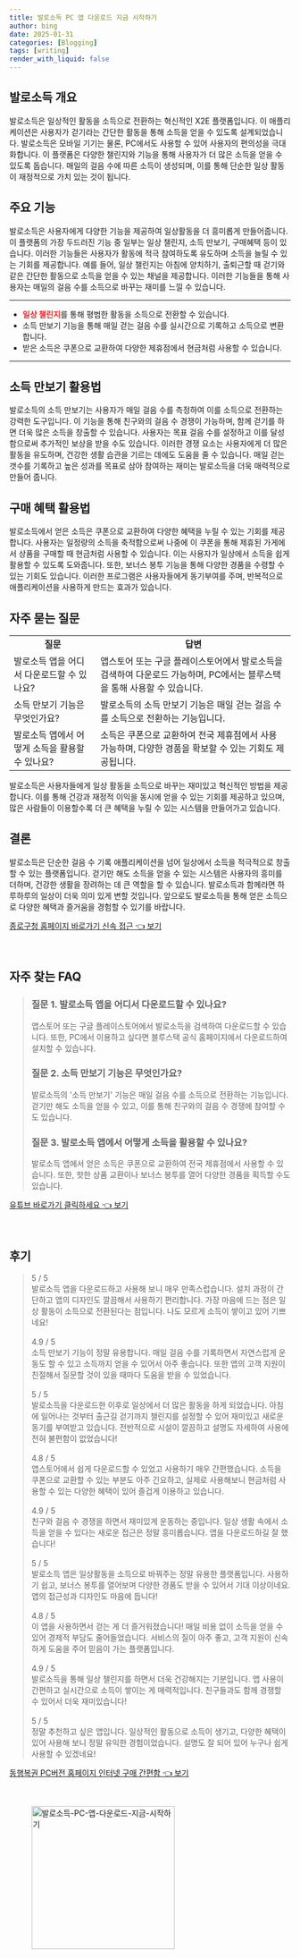 ```yaml
---
title: 발로소득 PC 앱 다운로드 지금 시작하기
author: bing
date: 2025-01-31
categories: [Blogging]
tags: [writing]
render_with_liquid: false
---
```



<h2 id='발로소득 개요'>발로소득 개요</h2>

<p>발로소득은 일상적인 활동을 소득으로 전환하는 혁신적인 X2E 플랫폼입니다. 이 애플리케이션은 사용자가 걷기라는 간단한 활동을 통해 소득을 얻을 수 있도록 설계되었습니다. 발로소득은 모바일 기기는 물론, PC에서도 사용할 수 있어 사용자의 편의성을 극대화합니다. 이 플랫폼은 다양한 챌린지와 기능을 통해 사용자가 더 많은 소득을 얻을 수 있도록 돕습니다. 매일의 걸음 수에 따른 소득이 생성되며, 이를 통해 단순한 일상 활동이 재정적으로 가치 있는 것이 됩니다.</p>

<h2 id='주요 기능'>주요 기능</h2>

<p>발로소득은 사용자에게 다양한 기능을 제공하여 일상활동을 더 흥미롭게 만들어줍니다. 이 플랫폼의 가장 두드러진 기능 중 일부는 일상 챌린지, 소득 만보기, 구매혜택 등이 있습니다. 이러한 기능들은 사용자가 활동에 적극 참여하도록 유도하며 소득을 늘릴 수 있는 기회를 제공합니다. 예를 들어, 일상 챌린지는 아침에 양치하기, 출퇴근할 때 걷기와 같은 간단한 활동으로 소득을 얻을 수 있는 채널을 제공합니다. 이러한 기능들을 통해 사용자는 매일의 걸음 수를 소득으로 바꾸는 재미를 느낄 수 있습니다.</p>

<hr />

<ul>
    <li><b><span style="color: #ee2323;">일상 챌린지</span></b>를 통해 평범한 활동을 소득으로 전환할 수 있습니다.</li>
    <li>소득 만보기 기능을 통해 매일 걷는 걸음 수를 실시간으로 기록하고 소득으로 변환합니다.</li>
    <li>받은 소득은 쿠폰으로 교환하여 다양한 제휴점에서 현금처럼 사용할 수 있습니다.</li>
</ul>

<hr />

<h2 id='소득 만보기 활용법'>소득 만보기 활용법</h2>

<p>발로소득의 소득 만보기는 사용자가 매일 걸음 수를 측정하여 이를 소득으로 전환하는 강력한 도구입니다. 이 기능을 통해 친구와의 걸음 수 경쟁이 가능하며, 함께 걷기를 하면 더욱 많은 소득을 창출할 수 있습니다. 사용자는 목표 걸음 수를 설정하고 이를 달성함으로써 추가적인 보상을 받을 수도 있습니다. 이러한 경쟁 요소는 사용자에게 더 많은 활동을 유도하며, 건강한 생활 습관을 기르는 데에도 도움을 줄 수 있습니다. 매일 걷는 갯수를 기록하고 높은 성과를 목표로 삼아 참여하는 재미는 발로소득을 더욱 매력적으로 만들어 줍니다.</p>

<h2 id='구매 혜택 활용법'>구매 혜택 활용법</h2>

<p>발로소득에서 얻은 소득은 쿠폰으로 교환하여 다양한 혜택을 누릴 수 있는 기회를 제공합니다. 사용자는 일정량의 소득을 축적함으로써 나중에 이 쿠폰을 통해 제휴된 가게에서 상품을 구매할 때 현금처럼 사용할 수 있습니다. 이는 사용자가 일상에서 소득을 쉽게 활용할 수 있도록 도와줍니다. 또한, 보너스 봉투 기능을 통해 다양한 경품을 수령할 수 있는 기회도 있습니다. 이러한 프로그램은 사용자들에게 동기부여를 주며, 반복적으로 애플리케이션을 사용하게 만드는 효과가 있습니다.</p>

<h2 id='자주 묻는 질문'>자주 묻는 질문</h2>

<table>
    <tr>
        <td style="text-align: center; height: 17px;"><b>질문</b></td>
        <td style="text-align: center; height: 17px;"><b>답변</b></td>
    </tr>
    <tr>
        <td>발로소득 앱을 어디서 다운로드할 수 있나요?</td>
        <td>앱스토어 또는 구글 플레이스토어에서 발로소득을 검색하여 다운로드 가능하며, PC에서는 블루스택을 통해 사용할 수 있습니다.</td>
    </tr>
    <tr>
        <td>소득 만보기 기능은 무엇인가요?</td>
        <td>발로소득의 소득 만보기 기능은 매일 걷는 걸음 수를 소득으로 전환하는 기능입니다.</td>
    </tr>
    <tr>
        <td>발로소득 앱에서 어떻게 소득을 활용할 수 있나요?</td>
        <td>소득은 쿠폰으로 교환하여 전국 제휴점에서 사용 가능하며, 다양한 경품을 확보할 수 있는 기회도 제공됩니다.</td>
    </tr>
</table>

<p>발로소득은 사용자들에게 일상 활동을 소득으로 바꾸는 재미있고 혁신적인 방법을 제공합니다. 이를 통해 건강과 재정적 이익을 동시에 얻을 수 있는 기회를 제공하고 있으며, 많은 사람들이 이용할수록 더 큰 혜택을 누릴 수 있는 시스템을 만들어가고 있습니다.</p>

<h2 id='결론'>결론</h2>

<p>발로소득은 단순한 걸음 수 기록 애플리케이션을 넘어 일상에서 소득을 적극적으로 창출할 수 있는 플랫폼입니다. 걷기만 해도 소득을 얻을 수 있는 시스템은 사용자의 흥미를 더하며, 건강한 생활을 장려하는 데 큰 역할을 할 수 있습니다. 발로소득과 함께라면 하루하루의 일상이 더욱 의미 있게 변할 것입니다. 앞으로도 발로소득을 통해 얻은 소득으로 다양한 혜택과 즐거움을 경험할 수 있기를 바랍니다.</p>


<p><a class="click-button" title="종로구청 홈페이지 바로가기 신속 접근" href="https://purplelist.github.io/posts/%EC%A2%85%EB%A1%9C%EA%B5%AC%EC%B2%AD-%ED%99%88%ED%8E%98%EC%9D%B4%EC%A7%80-%EB%B0%94%EB%A1%9C%EA%B0%80%EA%B8%B0-%EC%8B%A0%EC%86%8D-%EC%A0%91%EA%B7%BC/" rel="dofollow">종로구청 홈페이지 바로가기 신속 접근 👈 보기</a></p><br>
<h2 id='자주_찾는_FAQ'>자주 찾는 FAQ</h2>
<div itemscope="" itemtype="https://schema.org/FAQPage"> 
<blockquote> 
<div itemscope="" itemprop="mainEntity" itemtype="https://schema.org/Question"> 
<h3 itemprop="name">질문 1. 발로소득 앱을 어디서 다운로드할 수 있나요?</h3> 
<div itemscope="" itemprop="acceptedAnswer" itemtype="https://schema.org/Answer"> 
<span itemprop="text"> 
<p>앱스토어 또는 구글 플레이스토어에서 발로소득을 검색하여 다운로드할 수 있습니다. 또한, PC에서 이용하고 싶다면 블루스택 공식 홈페이지에서 다운로드하여 설치할 수 있습니다.</p> 
</span> 
</div> 
</div> 
<div itemscope="" itemprop="mainEntity" itemtype="https://schema.org/Question"> 
<h3 itemprop="name">질문 2. 소득 만보기 기능은 무엇인가요?</h3> 
<div itemscope="" itemprop="acceptedAnswer" itemtype="https://schema.org/Answer"> 
<span itemprop="text"> 
<p>발로소득의 '소득 만보기' 기능은 매일 걸음 수를 소득으로 전환하는 기능입니다. 걷기만 해도 소득을 얻을 수 있고, 이를 통해 친구와의 걸음 수 경쟁에 참여할 수도 있습니다.</p> 
</span> 
</div> 
</div> 
<div itemscope="" itemprop="mainEntity" itemtype="https://schema.org/Question"> 
<h3 itemprop="name">질문 3. 발로소득 앱에서 어떻게 소득을 활용할 수 있나요?</h3> 
<div itemscope="" itemprop="acceptedAnswer" itemtype="https://schema.org/Answer"> 
<span itemprop="text"> 
<p>발로소득 앱에서 얻은 소득은 쿠폰으로 교환하여 전국 제휴점에서 사용할 수 있습니다. 또한, 핫한 상품 교환이나 보너스 봉투를 열어 다양한 경품을 획득할 수도 있습니다.</p> 
</span> 
</div> 
</div> 
</blockquote> 
</div>
<p><a class="click-button" title="유튜브 바로가기 클릭하세요" href="https://purplelist.github.io/posts/%EC%9C%A0%ED%8A%9C%EB%B8%8C-%EB%B0%94%EB%A1%9C%EA%B0%80%EA%B8%B0-%ED%81%B4%EB%A6%AD%ED%95%98%EC%84%B8%EC%9A%94/" rel="dofollow">유튜브 바로가기 클릭하세요 👈 보기</a></p><br>
<h2 id='후기'>후기</h2>
<div itemscope itemtype="https://schema.org/Product">
  <blockquote>
  <div itemprop="review" itemscope itemtype="https://schema.org/Review">
      <div itemprop="reviewRating" itemscope itemtype="https://schema.org/Rating"> <span itemprop="ratingValue">5</span> / <span itemprop="bestRating">5</span> </div>
      <span itemprop="reviewBody">발로소득 앱을 다운로드하고 사용해 보니 매우 만족스럽습니다. 설치 과정이 간단하고 앱의 디자인도 깔끔해서 사용하기 편리합니다. 가장 마음에 드는 점은 일상 활동이 소득으로 전환된다는 점입니다. 나도 모르게 소득이 쌓이고 있어 기쁘네요!</span>
  </div>
  <br>
  <div itemprop="review" itemscope itemtype="https://schema.org/Review">
      <div itemprop="reviewRating" itemscope itemtype="https://schema.org/Rating"> <span itemprop="ratingValue">4.9</span> / <span itemprop="bestRating">5</span> </div>
      <span itemprop="reviewBody">소득 만보기 기능이 정말 유용합니다. 매일 걸음 수를 기록하면서 자연스럽게 운동도 할 수 있고 소득까지 얻을 수 있어서 아주 좋습니다. 또한 앱의 고객 지원이 친절해서 질문할 것이 있을 때마다 도움을 받을 수 있었습니다.</span>
  </div>
  <br>
  <div itemprop="review" itemscope itemtype="https://schema.org/Review">
      <div itemprop="reviewRating" itemscope itemtype="https://schema.org/Rating"> <span itemprop="ratingValue">5</span> / <span itemprop="bestRating">5</span> </div>
      <span itemprop="reviewBody">발로소득을 다운로드한 이후로 일상에서 더 많은 활동을 하게 되었습니다. 아침에 일어나는 것부터 출근길 걷기까지 챌린지를 설정할 수 있어 재미있고 새로운 동기를 부여받고 있습니다. 전반적으로 시설이 깔끔하고 설명도 자세하여 사용에 전혀 불편함이 없었습니다!</span>
  </div>
  <br>
  <div itemprop="review" itemscope itemtype="https://schema.org/Review">
      <div itemprop="reviewRating" itemscope itemtype="https://schema.org/Rating"> <span itemprop="ratingValue">4.8</span> / <span itemprop="bestRating">5</span> </div>
      <span itemprop="reviewBody">앱스토어에서 쉽게 다운로드할 수 있었고 사용하기 매우 간편했습니다. 소득을 쿠폰으로 교환할 수 있는 부분도 아주 긴요하고, 실제로 사용해보니 현금처럼 사용할 수 있는 다양한 혜택이 있어 즐겁게 이용하고 있습니다.</span>
  </div>
  <br>
  <div itemprop="review" itemscope itemtype="https://schema.org/Review">
      <div itemprop="reviewRating" itemscope itemtype="https://schema.org/Rating"> <span itemprop="ratingValue">4.9</span> / <span itemprop="bestRating">5</span> </div>
      <span itemprop="reviewBody">친구와 걸음 수 경쟁을 하면서 재미있게 운동하는 중입니다. 일상 생활 속에서 소득을 얻을 수 있다는 새로운 접근은 정말 흥미롭습니다. 앱을 다운로드하길 잘 했습니다!</span>
  </div>
  <br>
  <div itemprop="review" itemscope itemtype="https://schema.org/Review">
      <div itemprop="reviewRating" itemscope itemtype="https://schema.org/Rating"> <span itemprop="ratingValue">5</span> / <span itemprop="bestRating">5</span> </div>
      <span itemprop="reviewBody">발로소득 앱은 일상활동을 소득으로 바꿔주는 정말 유용한 플랫폼입니다. 사용하기 쉽고, 보너스 봉투를 열어보며 다양한 경품도 받을 수 있어서 기대 이상이네요. 앱의 접근성과 디자인도 마음에 듭니다!</span>
  </div>
  <br>
  <div itemprop="review" itemscope itemtype="https://schema.org/Review">
      <div itemprop="reviewRating" itemscope itemtype="https://schema.org/Rating"> <span itemprop="ratingValue">4.8</span> / <span itemprop="bestRating">5</span> </div>
      <span itemprop="reviewBody">이 앱을 사용하면서 걷는 게 더 즐거워졌습니다! 매일 비용 없이 소득을 얻을 수 있어 경제적 부담도 줄어들었습니다. 서비스의 질이 아주 좋고, 고객 지원이 신속하게 도움을 주어 믿음이 가는 플랫폼입니다.</span>
  </div>
  <br>
  <div itemprop="review" itemscope itemtype="https://schema.org/Review">
      <div itemprop="reviewRating" itemscope itemtype="https://schema.org/Rating"> <span itemprop="ratingValue">4.9</span> / <span itemprop="bestRating">5</span> </div>
      <span itemprop="reviewBody">발로소득을 통해 일상 챌린지를 하면서 더욱 건강해지는 기분입니다. 앱 사용이 간편하고 실시간으로 소득이 쌓이는 게 매력적입니다. 친구들과도 함께 경쟁할 수 있어서 더욱 재미있습니다!</span>
  </div>
  <br>
  <div itemprop="review" itemscope itemtype="https://schema.org/Review">
      <div itemprop="reviewRating" itemscope itemtype="https://schema.org/Rating"> <span itemprop="ratingValue">5</span> / <span itemprop="bestRating">5</span> </div>
      <span itemprop="reviewBody">정말 추천하고 싶은 앱입니다. 일상적인 활동으로 소득이 생기고, 다양한 혜택이 있어 사용해 보니 정말 유익한 경험이었습니다. 설명도 잘 되어 있어 누구나 쉽게 사용할 수 있겠네요!</span>
  </div>
  </blockquote>
</div>
<p><a class="click-button" title="동행복권 PC버전 홈페이지 인터넷 구매 간편함" href="https://purplelist.github.io/posts/%EB%8F%99%ED%96%89%EB%B3%B5%EA%B6%8C-PC%EB%B2%84%EC%A0%84-%ED%99%88%ED%8E%98%EC%9D%B4%EC%A7%80-%EC%9D%B8%ED%84%B0%EB%84%B7-%EA%B5%AC%EB%A7%A4-%EA%B0%84%ED%8E%B8%ED%95%A8/" rel="dofollow">동행복권 PC버전 홈페이지 인터넷 구매 간편함 👈 보기</a></p><br>
<figure class="image"><img src="https://purplelist.github.io/assets/img/thumbnail/발로소득-PC-앱-다운로드-지금-시작하기.webp" alt="발로소득-PC-앱-다운로드-지금-시작하기" width="256" height="256"></figure>